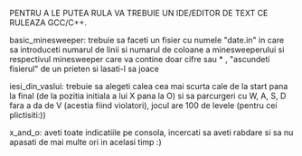 PENTRU A LE PUTEA RULA VA TREBUIE UN IDE/EDITOR DE TEXT CE RULEAZA GCC/C++.

basic_minesweeper:
trebuie sa faceti un fisier cu numele "date.in" in care sa introduceti numarul de linii si numarul de coloane a minesweeperului si respectivul minesweeper care va contine doar cifre sau * , "ascundeti fisierul" de un prieten si lasati-l sa joace 

iesi_din_vaslui:
trebuie sa alegeti calea cea mai scurta cale de la start pana la final (de la pozitia initiala a lui X pana la O) si sa parcurgeri cu W, A, S, D fara a da de V (acestia fiind violatori), jocul are 100 de levele (pentru cei plictisiti:))

x_and_o:
aveti toate indicatiile pe consola, incercati sa aveti rabdare si sa nu apasati de mai multe ori in acelasi timp :)
